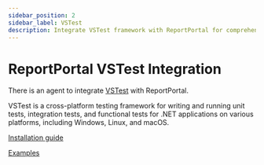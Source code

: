```yaml
---
sidebar_position: 2
sidebar_label: VSTest
description: Integrate VSTest framework with ReportPortal for comprehensive test automation reporting tools and cross-platform .NET testing analysis.
---
```


# ReportPortal VSTest Integration

There is an agent to integrate [VSTest](https://github.com/microsoft/vstest) with ReportPortal.

VSTest is a cross-platform testing framework for writing and running unit tests, integration tests, and functional tests for .NET applications on various platforms, including Windows, Linux, and macOS.

[Installation guide](https://github.com/reportportal/agent-net-vstest#readme)

[Examples](https://github.com/reportportal/example-net-vstest)
